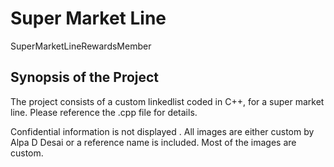 # Super Market Line
SuperMarketLineRewardsMember

## Synopsis of the Project

The project consists of a custom linkedlist coded in C++, for a super market line. Please reference the .cpp file for details.

Confidential information is not displayed . All images are either custom by Alpa D Desai or a reference name is included. Most of the images are custom. 
